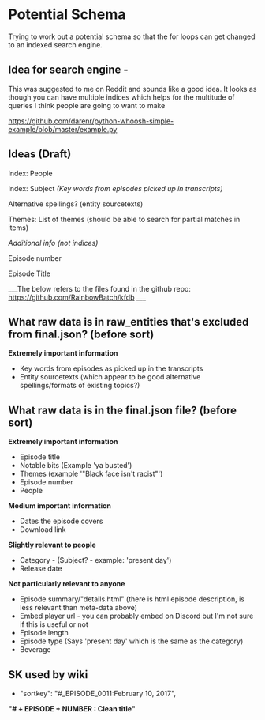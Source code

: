 # Potential Schema

Trying to work out a potential schema so that the for loops can get changed to an indexed search engine.

## Idea for search engine - 
This was suggested to me on Reddit and sounds like a good idea. It looks as though you can have multiple indices which helps for the multitude of queries I think people are going to want to make

https://github.com/darenr/python-whoosh-simple-example/blob/master/example.py

## Ideas (Draft)

Index: People

Index: Subject _(Key words from episodes picked up in transcripts)_

Alternative spellings? (entity sourcetexts)

Themes: List of themes (should be able to search for partial matches in items)

_Additional info (not indices)_

Episode number

Episode Title


___The below refers to the files found in the github repo: https://github.com/RainbowBatch/kfdb ___

## What raw data is in raw_entities that's excluded from final.json? (before sort)

__Extremely important information__
* Key words from episodes as picked up in the transcripts
* Entity sourcetexts (which appear to be good alternative spellings/formats of existing topics?)

## What raw data is in the final.json file? (before sort)

__Extremely important information__
* Episode title
* Notable bits (Example 'ya busted')
* Themes (example '"Black face isn't racist"')
* Episode number
* People

__Medium important information__
* Dates the episode covers
* Download link

__Slightly relevant to people__
* Category - (Subject? - example: 'present day')
* Release date

__Not particularly relevant to anyone__
* Episode summary/"details.html" (there is html episode description, is less relevant than meta-data above)
* Embed player url - you can probably embed on Discord but I'm not sure if this is useful or not
* Episode length
* Episode type (Says 'present day' which is the same as the category)
* Beverage

## SK used by wiki

* "sortkey": "#_EPISODE_0011:February 10, 2017",

__"# + EPISODE + NUMBER : Clean title"__